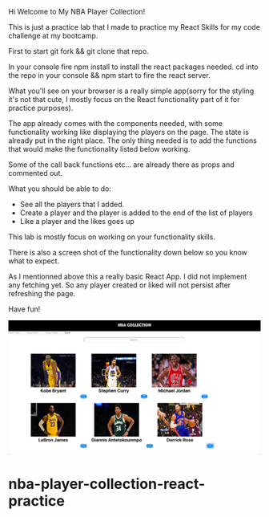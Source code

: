 Hi Welcome to My NBA Player Collection!

This is just a practice lab that I made to practice my React Skills for my code challenge at my bootcamp.

First to start git fork && git clone that repo.

In your console fire npm install to install the react packages needed. cd into the repo in your console && npm start to fire the react server.

What you'll see on your browser is a really simple app(sorry for the styling it's not that cute, I mostly focus on the React functionality part of it for practice purposes).

The app already comes with the components needed, with some functionality working like displaying the players on the page. The state is already put in the right place. The only thing needed is to add the functions that would make the functionality listed below working.

Some of the call back functions etc... are already there as props and commented out.

What you should be able to do:
- See all the players that I added.
- Create a player and the player is added to the end of the list of players
- Like a player and the likes goes up

This lab is mostly focus on working on your functionality skills.

There is also a screen shot of the functionality down below so you know what to expect.

As I mentionned above this a really basic React App. I did not implement any fetching yet. So any player created or liked will not persist after refreshing the page.


Have fun!

![Showing functionality](screenshot.png)
# nba-player-collection-react-practice
